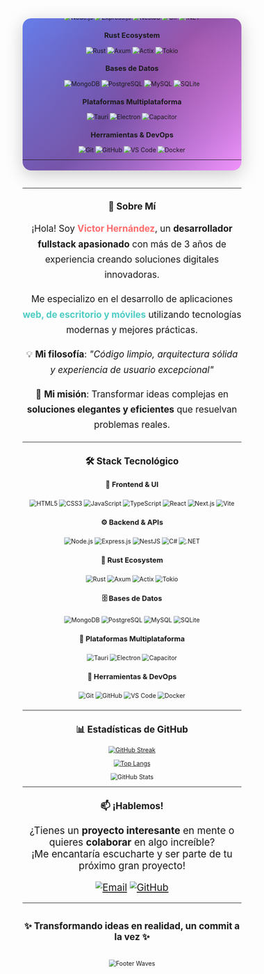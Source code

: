 <!-- Header Dinámico con Efecto Máquina de Escribir -->
<div align="center">

<!-- Banner personalizado con gradiente -->
<div style="position: relative; height: 350px; background: linear-gradient(135deg, #667eea 0%, #764ba2 50%, #f093fb 100%); border-radius: 20px; margin-bottom: 40px; display: flex; align-items: center; justify-content: center; overflow: hidden; box-shadow: 0 10px 40px rgba(0,0,0,0.2);">
  
  <!-- Efecto de partículas animadas -->
  <div style="position: absolute; top: 0; left: 0; width: 100%; height: 100%; background: radial-gradient(circle at 20% 80%, rgba(120, 119, 198, 0.3) 0%, transparent 50%), radial-gradient(circle at 80% 20%, rgba(255, 119, 198, 0.3) 0%, transparent 50%); animation: float 6s ease-in-out infinite;"></div>
  
  <!-- Contenedor del texto animado -->
  <div style="position: relative; z-index: 2; text-align: center; padding: 20px;">
    <!-- Título principal con efecto máquina de escribir -->
    <h1 style="font-size: 4.5rem; font-weight: 800; margin: 0; background: linear-gradient(45deg, #FF6B6B, #4ECDC4, #45B7D1, #96CEB4, #FFEAA7); background-size: 400% 400%; -webkit-background-clip: text; -webkit-text-fill-color: transparent; background-clip: text; animation: gradientShift 3s ease infinite;">
      <span class="typewriter">Victor Hernández</span>
    </h1>
    <!-- Header Integrado con Foto -->
<div align="center">
  
<!-- Banner personalizado con foto integrada -->
<div style="position: relative; height: 250px; background: linear-gradient(135deg, #667eea 0%, #764ba2 100%); border-radius: 20px; margin-bottom: 30px; display: flex; align-items: center; justify-content: center; overflow: hidden;">
  
  <!-- Efecto de ondas -->
  <div style="position: absolute; bottom: 0; left: 0; width: 100%; height: 100px; background: url('https://raw.githubusercontent.com/creativetimofficial/argon-design-system/gh-pages/assets/img/wave.png') center/cover no-repeat; opacity: 0.3;"></div>
  
  <!-- Foto de perfil circular superpuesta -->
  <div style="position: absolute; top: 50%; left: 50%; transform: translate(-50%, -50%);">
    <img src="https://avatars.githubusercontent.com/u/181603194?v=4" 
         alt="Victor Hernández" 
         width="150" 
         height="150" 
         style="border-radius: 50%; border: 5px solid rgba(255,255,255,0.8); box-shadow: 0 8px 32px rgba(0,0,0,0.3);">
  </div>
  
  <!-- Texto del header -->
  <div style="position: absolute; bottom: 30px; width: 100%; text-align: center;">
    <h1 style="color: white; font-size: 2.5rem; margin: 0; text-shadow: 2px 2px 4px rgba(0,0,0,0.5);">
      Victor Hernández
    </h1>
    <p style="color: rgba(255,255,255,0.9); font-size: 1.2rem; margin: 10px 0 0 0; text-shadow: 1px 1px 2px rgba(0,0,0,0.5);">
      Desarrollador Fullstack
    </p>
  </div>
</div>

## 👋 ¡Hola! Soy Victor Hernández

**Desarrollador Fullstack** especializado en crear soluciones robustas y escalables para web, escritorio y móvil.

</div>

---

## 🚀 Sobre mí

Soy un desarrollador apasionado con experiencia en **JavaScript/TypeScript**, **Rust**, **C#** y diversas tecnologías modernas. Me encanta construir aplicaciones eficientes, mantenibles y con excelente experiencia de usuario across diferentes plataformas.

---

## 🛠️ Stack Tecnológico

### **Frontend & UI**
<div align="center">
  
![HTML5](https://img.shields.io/badge/HTML5-E34F26?style=for-the-badge&logo=html5&logoColor=white)
![CSS3](https://img.shields.io/badge/CSS3-1572B6?style=for-the-badge&logo=css3&logoColor=white)
![JavaScript](https://img.shields.io/badge/JavaScript-F7DF1E?style=for-the-badge&logo=javascript&logoColor=black)
![TypeScript](https://img.shields.io/badge/TypeScript-007ACC?style=for-the-badge&logo=typescript&logoColor=white)
![React](https://img.shields.io/badge/React-20232A?style=for-the-badge&logo=react&logoColor=61DAFB)
![Next.js](https://img.shields.io/badge/Next.js-000000?style=for-the-badge&logo=next.js&logoColor=white)
![Vite](https://img.shields.io/badge/Vite-646CFF?style=for-the-badge&logo=vite&logoColor=white)

</div>

### **Backend & APIs**
<div align="center">

![Node.js](https://img.shields.io/badge/Node.js-339933?style=for-the-badge&logo=nodedotjs&logoColor=white)
![Express.js](https://img.shields.io/badge/Express.js-000000?style=for-the-badge&logo=express&logoColor=white)
![NestJS](https://img.shields.io/badge/NestJS-E0234E?style=for-the-badge&logo=nestjs&logoColor=white)
![C#](https://img.shields.io/badge/C%23-239120?style=for-the-badge&logo=c-sharp&logoColor=white)
![.NET](https://img.shields.io/badge/.NET-512BD4?style=for-the-badge&logo=dotnet&logoColor=white)

</div>

### **Rust Ecosystem**
<div align="center">

![Rust](https://img.shields.io/badge/Rust-000000?style=for-the-badge&logo=rust&logoColor=white)
![Axum](https://img.shields.io/badge/Axum-000000?style=for-the-badge&logo=rust&logoColor=white)
![Actix](https://img.shields.io/badge/Actix-000000?style=for-the-badge&logo=rust&logoColor=white)
![Tokio](https://img.shields.io/badge/Tokio-000000?style=for-the-badge&logo=rust&logoColor=white)

</div>

### **Bases de Datos**
<div align="center">

![MongoDB](https://img.shields.io/badge/MongoDB-47A248?style=for-the-badge&logo=mongodb&logoColor=white)
![PostgreSQL](https://img.shields.io/badge/PostgreSQL-4169E1?style=for-the-badge&logo=postgresql&logoColor=white)
![MySQL](https://img.shields.io/badge/MySQL-4479A1?style=for-the-badge&logo=mysql&logoColor=white)
![SQLite](https://img.shields.io/badge/SQLite-003B57?style=for-the-badge&logo=sqlite&logoColor=white)

</div>

### **Plataformas Multiplataforma**
<div align="center">

![Tauri](https://img.shields.io/badge/Tauri-FFC131?style=for-the-badge&logo=tauri&logoColor=black)
![Electron](https://img.shields.io/badge/Electron-47848F?style=for-the-badge&logo=electron&logoColor=white)
![Capacitor](https://img.shields.io/badge/Capacitor-119EED?style=for-the-badge&logo=capacitor&logoColor=white)

</div>

### **Herramientas & DevOps**
<div align="center">

![Git](https://img.shields.io/badge/Git-F05032?style=for-the-badge&logo=git&logoColor=white)
![GitHub](https://img.shields.io/badge/GitHub-181717?style=for-the-badge&logo=github&logoColor=white)
![VS Code](https://img.shields.io/badge/VS_Code-007ACC?style=for-the-badge&logo=visual-studio-code&logoColor=white)
![Docker](https://img.shields.io/badge/Docker-2496ED?style=for-the-badge&logo=docker&logoColor=white)

</div>

---

## 📈 Estadísticas de GitHub

<div align="center">

<!-- Streak Stats -->
[![GitHub Streak](https://streak-stats.demolab.com/?user=VictorHerdz10&theme=dark&hide_border=true&border_radius=10&locale=es)](https://git.io/streak-stats)

<!-- Lenguajes más usados -->
[![Top Langs](https://github-readme-stats.vercel.app/api/top-langs/?username=VictorHerdz10&theme=dark&hide_border=true&border_radius=10&layout=compact&langs_count=8)](https://github.com/anuraghazra/github-readme-stats)

<!-- Stats generales -->
![GitHub Stats](https://github-readme-stats.vercel.app/api?username=VictorHerdz10&show_icons=true&theme=dark&hide_border=true&border_radius=10&count_private=true)

</div>

---

## 📫 Contáctame

<div align="center">

¿Tienes un proyecto interesante o quieres colaborar?  
¡Me encantaría escucharte!

[![Email](https://img.shields.io/badge/Email-victorhernandezsalcedo4@gmail.com-D14836?style=for-the-badge&logo=gmail&logoColor=white)](mailto:victorhernandezsalcedo4@gmail.com)
[![GitHub](https://img.shields.io/badge/GitHub-VictorHerdz10-181717?style=for-the-badge&logo=github&logoColor=white)](https://github.com/VictorHerdz10)

</div>

---

<div align="center">

**✨ Construyendo el futuro, un commit a la vez ✨**

<!-- Footer con efecto de olas -->
<div style="height: 100px; background: linear-gradient(135deg, #667eea 0%, #764ba2 100%); border-radius: 20px; margin-top: 30px; display: flex; align-items: center; justify-content: center; color: white; font-weight: bold;">
  ¡Gracias por visitar mi perfil! 🚀
</div>

</div>
    <!-- Subtítulo con efecto de aparición -->
    <div style="margin-top: 30px;">
      <p style="font-size: 2.2rem; font-weight: 600; color: white; margin: 15px 0; text-shadow: 2px 2px 4px rgba(0,0,0,0.5); opacity: 0; animation: fadeInUp 1s ease 1.5s forwards;">
        🚀 <span style="background: linear-gradient(45deg, #FFD93D, #FF6B6B); -webkit-background-clip: text; -webkit-text-fill-color: transparent; background-clip: text;">Desarrollador Fullstack</span>
      </p>
      
      <!-- Línea de especialización con efecto -->
      <p style="font-size: 1.6rem; color: rgba(255,255,255,0.9); margin: 10px 0; text-shadow: 1px 1px 2px rgba(0,0,0,0.5); opacity: 0; animation: fadeInUp 1s ease 2s forwards;">
        💻 <span style="color: #FFD93D; font-weight: 600;">JavaScript/TypeScript</span> • 
        <span style="color: #4ECDC4; font-weight: 600;">Rust</span> • 
        <span style="color: #45B7D1; font-weight: 600;">C#</span>
      </p>
      
      <!-- Línea de enfoque -->
      <p style="font-size: 1.4rem; color: rgba(255,255,255,0.8); margin: 10px 0; text-shadow: 1px 1px 2px rgba(0,0,0,0.5); opacity: 0; animation: fadeInUp 1s ease 2.5s forwards;">
        🎯 <span style="font-weight: 600;">Web • Escritorio • Móvil • APIs</span>
      </p>
    </div>
  </div>

  <!-- Efecto de ondas en la parte inferior -->
  <div style="position: absolute; bottom: 0; left: 0; width: 100%; height: 80px; background: url('https://raw.githubusercontent.com/creativetimofficial/argon-design-system/gh-pages/assets/img/wave.png') center/cover no-repeat; opacity: 0.4; animation: wave 8s linear infinite;"></div>
</div>

</div>

<style>
.typewriter {
  overflow: hidden;
  border-right: 3px solid #4ECDC4;
  white-space: nowrap;
  margin: 0 auto;
  animation: 
    typing 2s steps(15, end),
    blink-caret 0.75s step-end infinite;
}

@keyframes typing {
  from { width: 0 }
  to { width: 100% }
}

@keyframes blink-caret {
  from, to { border-color: transparent }
  50% { border-color: #4ECDC4; }
}

@keyframes gradientShift {
  0% { background-position: 0% 50%; }
  50% { background-position: 100% 50%; }
  100% { background-position: 0% 50%; }
}

@keyframes fadeInUp {
  from { 
    opacity: 0; 
    transform: translateY(20px); 
  }
  to { 
    opacity: 1; 
    transform: translateY(0); 
  }
}

@keyframes float {
  0%, 100% { transform: translateY(0px); }
  50% { transform: translateY(-10px); }
}

@keyframes wave {
  0% { transform: translateX(0); }
  50% { transform: translateX(-10px); }
  100% { transform: translateX(0); }
}
</style>

---

## 🎯 **Sobre Mí**

<div style="font-size: 1.3rem; line-height: 1.7;">
  
¡Hola! Soy <span style="color: #FF6B6B; font-weight: 700;">Victor Hernández</span>, un **desarrollador fullstack apasionado** con más de 3 años de experiencia creando soluciones digitales innovadoras. 

Me especializo en el desarrollo de aplicaciones <span style="color: #4ECDC4; font-weight: 700;">web, de escritorio y móviles</span> utilizando tecnologías modernas y mejores prácticas. 

💡 **Mi filosofía**: *"Código limpio, arquitectura sólida y experiencia de usuario excepcional"*

🚀 **Mi misión**: Transformar ideas complejas en **soluciones elegantes y eficientes** que resuelvan problemas reales.

</div>

---

## 🛠️ **Stack Tecnológico**

### **🎨 Frontend & UI**
<div align="center" style="margin: 25px 0;">
  
![HTML5](https://img.shields.io/badge/HTML5-%23E34F26.svg?style=for-the-badge&logo=html5&logoColor=white&labelColor=black)
![CSS3](https://img.shields.io/badge/CSS3-%231572B6.svg?style=for-the-badge&logo=css3&logoColor=white&labelColor=black)
![JavaScript](https://img.shields.io/badge/JavaScript-%23323330.svg?style=for-the-badge&logo=javascript&logoColor=%23F7DF1E&labelColor=black)
![TypeScript](https://img.shields.io/badge/TypeScript-%23007ACC.svg?style=for-the-badge&logo=typescript&logoColor=white&labelColor=black)
![React](https://img.shields.io/badge/React-%2320232a.svg?style=for-the-badge&logo=react&logoColor=%2361DAFB&labelColor=black)
![Next.js](https://img.shields.io/badge/Next.js-000000?style=for-the-badge&logo=next.js&logoColor=white&labelColor=black)
![Vite](https://img.shields.io/badge/Vite-%23646CFF.svg?style=for-the-badge&logo=vite&logoColor=white&labelColor=black)

</div>

### **⚙️ Backend & APIs**
<div align="center" style="margin: 25px 0;">

![Node.js](https://img.shields.io/badge/Node.js-6DA55F?style=for-the-badge&logo=node.js&logoColor=white&labelColor=black)
![Express.js](https://img.shields.io/badge/Express.js-%23404d59.svg?style=for-the-badge&logo=express&logoColor=%2361DAFB&labelColor=black)
![NestJS](https://img.shields.io/badge/NestJS-%23E0234E.svg?style=for-the-badge&logo=nestjs&logoColor=white&labelColor=black)
![C#](https://img.shields.io/badge/C%23-%23239120.svg?style=for-the-badge&logo=c-sharp&logoColor=white&labelColor=black)
![.NET](https://img.shields.io/badge/.NET-5C2D91?style=for-the-badge&logo=.net&logoColor=white&labelColor=black)

</div>

### **🦀 Rust Ecosystem**
<div align="center" style="margin: 25px 0;">

![Rust](https://img.shields.io/badge/Rust-000000?style=for-the-badge&logo=rust&logoColor=white&labelColor=black)
![Axum](https://img.shields.io/badge/Axum-000000?style=for-the-badge&logo=rust&logoColor=white&labelColor=black)
![Actix](https://img.shields.io/badge/Actix-000000?style=for-the-badge&logo=rust&logoColor=white&labelColor=black)
![Tokio](https://img.shields.io/badge/Tokio-000000?style=for-the-badge&logo=rust&logoColor=white&labelColor=black)

</div>

### **🗄️ Bases de Datos**
<div align="center" style="margin: 25px 0;">

![MongoDB](https://img.shields.io/badge/MongoDB-%234ea94b.svg?style=for-the-badge&logo=mongodb&logoColor=white&labelColor=black)
![PostgreSQL](https://img.shields.io/badge/PostgreSQL-%23316192.svg?style=for-the-badge&logo=postgresql&logoColor=white&labelColor=black)
![MySQL](https://img.shields.io/badge/MySQL-%234479A1.svg?style=for-the-badge&logo=mysql&logoColor=white&labelColor=black)
![SQLite](https://img.shields.io/badge/SQLite-%23003B57.svg?style=for-the-badge&logo=sqlite&logoColor=white&labelColor=black)

</div>

### **📱 Plataformas Multiplataforma**
<div align="center" style="margin: 25px 0;">

![Tauri](https://img.shields.io/badge/Tauri-%2324C8DB.svg?style=for-the-badge&logo=tauri&logoColor=white&labelColor=black)
![Electron](https://img.shields.io/badge/Electron-191970?style=for-the-badge&logo=Electron&logoColor=white&labelColor=black)
![Capacitor](https://img.shields.io/badge/Capacitor-%231194EE.svg?style=for-the-badge&logo=capacitor&logoColor=white&labelColor=black)

</div>

### **🔧 Herramientas & DevOps**
<div align="center" style="margin: 25px 0;">

![Git](https://img.shields.io/badge/Git-%23F05033.svg?style=for-the-badge&logo=git&logoColor=white&labelColor=black)
![GitHub](https://img.shields.io/badge/GitHub-%23121011.svg?style=for-the-badge&logo=github&logoColor=white&labelColor=black)
![VS Code](https://img.shields.io/badge/Visual%20Studio%20Code-0078d7.svg?style=for-the-badge&logo=visual-studio-code&logoColor=white&labelColor=black)
![Docker](https://img.shields.io/badge/Docker-%230db7ed.svg?style=for-the-badge&logo=docker&logoColor=white&labelColor=black)

</div>

---

## 📊 **Estadísticas de GitHub**

<div align="center">

<!-- Streak Stats -->
[![GitHub Streak](https://streak-stats.demolab.com/?user=VictorHerdz10&theme=dark&hide_border=true&border_radius=15&locale=es&background=45%2C667eea%2C764ba2&fire=FF6B6B&currStreakLabel=4ECDC4)](https://git.io/streak-stats)

<!-- Lenguajes más usados -->
[![Top Langs](https://github-readme-stats.vercel.app/api/top-langs/?username=VictorHerdz10&theme=dark&hide_border=true&border_radius=15&layout=compact&langs_count=8&bg_color=45,667eea,764ba2&title_color=ffffff&text_color=ffffff)](https://github.com/anuraghazra/github-readme-stats)

<!-- Stats generales -->
![GitHub Stats](https://github-readme-stats.vercel.app/api?username=VictorHerdz10&show_icons=true&theme=dark&hide_border=true&border_radius=15&count_private=true&bg_color=45,667eea,764ba2&title_color=ffffff&text_color=ffffff&icon_color=4ECDC4)

</div>

---

## 📫 **¡Hablemos!**

<div align="center" style="font-size: 1.4rem;">

¿Tienes un **proyecto interesante** en mente o quieres **colaborar** en algo increíble?  
¡Me encantaría escucharte y ser parte de tu próximo gran proyecto!

[![Email](https://img.shields.io/badge/📧_Email-victorhernandezsalcedo4@gmail.com-D14836?style=for-the-badge&logo=gmail&logoColor=white&labelColor=black)](mailto:victorhernandezsalcedo4@gmail.com)
[![GitHub](https://img.shields.io/badge/💻_GitHub-VictorHerdz10-181717?style=for-the-badge&logo=github&logoColor=white&labelColor=black)](https://github.com/VictorHerdz10)

</div>

---

<div align="center" style="margin: 40px 0;">

## **✨ Transformando ideas en realidad, un commit a la vez ✨**

</div>

<!-- Footer con Olas y Mensaje -->
<div align="center">

![Footer Waves](https://capsule-render.vercel.app/api?type=waving&color=gradient&height=150&section=footer&text=¡Gracias%20por%20visitar%20mi%20perfil!%20&fontSize=20&fontColor=ffffff&animation=fadeIn)

</div>
